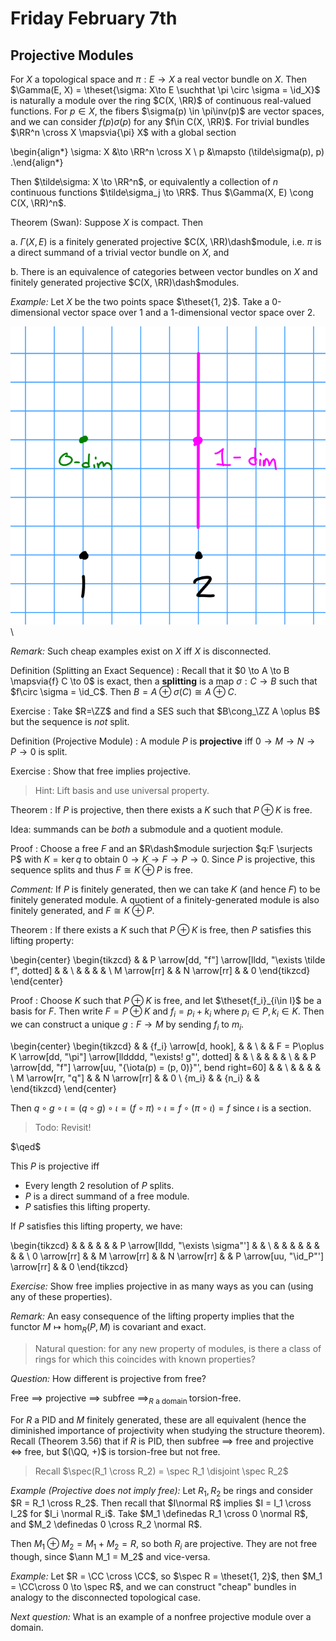 # Friday February 7th

## Projective Modules

For $X$ a topological space and $\pi:E\to X$ a real vector bundle on $X$.
Then $\Gamma(E, X) = \theset{\sigma: X\to E \suchthat \pi \circ \sigma = \id_X}$ is naturally a module over the ring $C(X, \RR)$ of continuous real-valued functions.
For $p\in X$, the fibers $\sigma(p) \in \pi\inv(p)$ are vector spaces, and we can consider $f(p)\sigma(p)$ for any $f\in C(X, \RR)$.
For trivial bundles $\RR^n \cross X \mapsvia{\pi} X$ with a global section

\begin{align*}
\sigma: X &\to \RR^n \cross X \\
p &\mapsto (\tilde\sigma(p), p)
.\end{align*}

Then $\tilde\sigma: X \to \RR^n$, or equivalently a collection of $n$ continuous functions $\tilde\sigma_j \to \RR$.
Thus $\Gamma(X, E) \cong C(X, \RR)^n$.

Theorem (Swan):
Suppose $X$ is compact. 
Then

a. $\Gamma(X, E)$ is a finitely generated projective $C(X, \RR)\dash$module, i.e. $\pi$ is a direct summand of a trivial vector bundle on $X$, and

b. There is an equivalence of categories between vector bundles on $X$ and finitely generated projective $C(X, \RR)\dash$modules.

*Example:*
Let $X$ be the two points space $\theset{1, 2}$.
Take a 0-dimensional vector space over $1$ and a 1-dimensional vector space over $2$.

![Image](figures/2020-02-07-11:30.png)\

*Remark:*
Such cheap examples exist on $X$ iff $X$ is disconnected.

Definition (Splitting an Exact Sequence)
: Recall that it $0 \to A \to B \mapsvia{f} C \to 0$ is exact, then a **splitting** is a map $\sigma: C\to B$ such that $f\circ \sigma = \id_C$.
  Then $B = A \oplus \sigma(C) \cong A \oplus C$.

Exercise
: Take $R=\ZZ$ and find a SES such that $B\cong_\ZZ A \oplus B$ but the sequence is *not* split.

Definition (Projective Module)
: A module $P$ is **projective** iff $0 \to M \to N \to P \to 0$ is split.

Exercise
: Show that free implies projective.

> Hint: Lift basis and use universal property.

Theorem
: If $P$ is projective, then there exists a $K$ such that $P\oplus K$ is free.

Idea: summands can be *both* a submodule and a quotient module.

Proof
: Choose a free $F$ and an $R\dash$module surjection $q:F \surjects P$ with $K = \ker q$ to obtain $0 \to K \to F \to P \to 0$.
  Since $P$ is projective, this sequence splits and thus $F \cong K \oplus P$ is free.

*Comment:*
If $P$ is finitely generated, then we can take $K$ (and hence $F$) to be finitely generated module. 
A quotient of a finitely-generated module is also finitely generated, and $F \cong K \oplus P$.

Theorem
: If there exists a $K$ such that $P\oplus K$ is free, then $P$ satisfies this lifting property:

  \begin{center}
  \begin{tikzcd}
  &  & P \arrow[dd, "f"] \arrow[lldd, "\exists \tilde f", dotted] &  &   \\
  &  &                                                            &  &   \\
  M \arrow[rr] &  & N \arrow[rr]   &  & 0
  \end{tikzcd}
  \end{center}

Proof
: Choose $K$ such that $P \oplus K$ is free, and let $\theset{f_i}_{i\in I}$ be a basis for $F$.
Then write $F = P \oplus K$ and $f_i = p_i + k_i$ where $p_i \in P, k_i \in K$.
Then we can construct a unique $g: F\to M$  by sending $f_i$ to $m_i$.

\begin{center}
\begin{tikzcd}
&  & \{f_i\} \arrow[d, hook], &  &   \\
&  & F = P\oplus K \arrow[dd, "\pi"] \arrow[lldddd, "\exists! g"', dotted] &  &   \\
&  &                                                                       &  &   \\
&  & P \arrow[dd, "f"] \arrow[uu, "{\iota(p) = (p, 0)}"', bend right=60]   &  &   \\
&  &                                                                       &  &   \\
M \arrow[rr, "q"] &  & N \arrow[rr]                                                          &  & 0 \\
\{m_i\}           &  & \{n_i\}                                                               &  &  
\end{tikzcd}
\end{center}

Then $q\circ g\circ \iota = (q\circ g) \circ \iota = (f\circ \pi) \circ \iota = f \circ (\pi \circ \iota) = f$ since $\iota$ is a section.

> Todo: Revisit!

$\qed$

This $P$ is projective iff

- Every length 2 resolution of $P$ splits.
- $P$ is a direct summand of a free module.
- $P$ satisfies this lifting property.

If $P$ satisfies this lifting property, we have:

\begin{tikzcd}
             &  &              &  &              &  & P \arrow[lldd, "\exists \sigma"'] &  &   \\
             &  &              &  &              &  &                                   &  &   \\
0 \arrow[rr] &  & M \arrow[rr] &  & N \arrow[rr] &  & P \arrow[uu, "\id_P"'] \arrow[rr] &  & 0
\end{tikzcd}

*Exercise:*
Show free implies projective in as many ways as you can (using any of these properties).

*Remark:*
An easy consequence of the lifting property implies that the functor $M \mapsto \hom_R(P, M)$ is covariant and exact.

> Natural question: for any new property of modules, is there a class of rings for which this coincides with known properties?

*Question:*
How different is projective from free?

Free $\implies$ projective $\implies$ subfree $\implies_{R \text{ a domain }}$ torsion-free.

For $R$ a PID and $M$ finitely generated, these are all equivalent (hence the diminished importance of projectivity when studying the structure theorem).
Recall (Theorem 3.56) that if $R$ is PID, then subfree $\implies$ free and projective $\iff$ free, but $(\QQ, +)$ is torsion-free but not free.

> Recall $\spec(R_1 \cross R_2) = \spec R_1 \disjoint \spec R_2$

*Example (Projective does not imply free):*
Let $R_1, R_2$ be rings and consider $R = R_1 \cross R_2$.
Then recall that $I\normal R$ implies $I = I_1 \cross I_2$ for $I_i \normal R_i$.
Take $M_1 \definedas R_1 \cross 0 \normal R$, and $M_2 \definedas 0 \cross R_2 \normal R$.

Then $M_1 \oplus M_2 = M_1 + M_2 = R$, so both $R_i$ are projective.
They are not free though, since $\ann M_1 = M_2$ and vice-versa.

*Example:*
Let $R = \CC \cross \CC$, so $\spec R = \theset{1, 2}$, then $M_1 = \CC\cross 0 \to \spec R$, and we can construct "cheap" bundles in analogy to the disconnected topological case.

*Next question:*
What is an example of a nonfree projective module over a domain.
